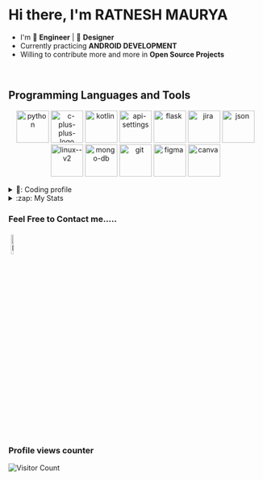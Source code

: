 
# Hi there, I'm RATNESH MAURYA
- I'm 🤖 **Engineer** | 🎨 **Designer** 
- Currently practicing **ANDROID DEVELOPMENT**
- Willing to contribute more and more in **Open Source Projects**
 <br>
  
  
## Programming Languages and Tools


<p align="center">
	<img width="64" height="64" src="https://img.icons8.com/nolan/64/1A6DFF/C822FF/python.png" alt="python"/>
<img width="64" height="64" src="https://img.icons8.com/nolan/64/1A6DFF/C822FF/c-plus-plus-logo.png" alt="c-plus-plus-logo"/>
	<img width="64" height="64" src="https://img.icons8.com/nolan/64/1A6DFF/C822FF/kotlin.png" alt="kotlin"/>
	<img width="64" height="64" src="https://img.icons8.com/nolan/64/1A6DFF/C822FF/api-settings.png" alt="api-settings"/>
	<img width="64" height="64" src="https://img.icons8.com/nolan/64/1A6DFF/C822FF/flask.png" alt="flask"/>
	<img width="64" height="64" src="https://img.icons8.com/nolan/64/1A6DFF/C822FF/jira.png" alt="jira"/>
         <img width="64" height="64" src="https://img.icons8.com/nolan/64/1A6DFF/C822FF/json.png" alt="json"/>
	<img width="64" height="64" src="https://img.icons8.com/nolan/64/1A6DFF/C822FF/linux--v2.png" alt="linux--v2"/>
     <img width="64" height="64" src="https://img.icons8.com/nolan/64/1A6DFF/C822FF/mongo-db.png" alt="mongo-db"/>
	<img width="64" height="64" src="https://img.icons8.com/nolan/64/1A6DFF/C822FF/git.png" alt="git"/>
 <img width="64" height="64" src="https://img.icons8.com/nolan/64/1A6DFF/C822FF/figma.png" alt="figma"/>
 <img width="64" height="64" src="https://img.icons8.com/nolan/64/1A6DFF/C822FF/canva.png" alt="canva"/>
	

<details>
	<summary>🌠: Coding profile</summary>
  <p align="center">
<img src="https://leetcard.jacoblin.cool/ratnesh_maurya?theme=dark&font=Poppins&ext=contest"><br><br>
</p>
</details>
<details>
<summary>:zap: My Stats</summary>

<p align="center">
<a href="https://github.com/ryo-ma/github-profile-trophy">
  <img width=800 src="https://github-profile-trophy.vercel.app/?username=ratnesh-maurya&column=8&theme=darkhub&no-frame=true&no-bg=true"/>
</a>
</p>
<p align="center">
	
 ![](http://github-profile-summary-cards.vercel.app/api/cards/most-commit-language?username=ratnesh-maurya&theme=monokai)
   ![](http://github-profile-summary-cards.vercel.app/api/cards/stats?username=ratnesh-maurya&theme=monokai)
 </p>

 📈 GitHub Activity Graph:
 <p align="center">
	<img src = "https://github-readme-streak-stats.herokuapp.com?user=ratnesh-maurya&theme=monokai&ring=DD2727&fire=DD2727&dates=DD6227&sideNums=176FC5&sideLabels=1E90FF" alt="Abhijeet-Anand-01" /><br><br>

	
	


 📈 GitHub Contribution Graph:
 <p align="center">
 <img src="https://github-profile-summary-cards.vercel.app/api/cards/profile-details?username=ratnesh-maurya&theme=monokai"/><br><br>

 </p>

 </details>



		


 ### Feel Free to Contact me.....
<p align="centre">
<a href="https://www.linkedin.com/in/ratnesh-maurya/"><img alt="linkedin" width="10%" style="padding:5px" src="https://img.icons8.com/clouds/100/000000/linkedin.png"/></a>
</p>


### Profile views counter

![Visitor Count](https://profile-counter.glitch.me/{ratnesh-maurya}/count.svg)
<a href="https://icons8.com/icon/40669/c++">
